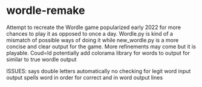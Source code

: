# wordle-remake
Attempt to recreate the Wordle game popularized early 2022 for more chances to play it as opposed to once a day. 
Wordle.py is kind of a mismatch of possible ways of doing it while new_wordle.py is a more concise and clear output for the game. 
More refinements may come but it is playable.
Coud=ld potentially add colorama library for words to output for similar to true wordle output


ISSUES:
says double letters automatically
no checking for legit word input
output spells word in order for correct and in word output lines

